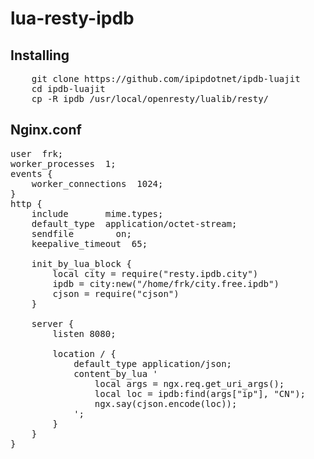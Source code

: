 # lua-resty-ipdb

## Installing
<pre>
    git clone https://github.com/ipipdotnet/ipdb-luajit
    cd ipdb-luajit
    cp -R ipdb /usr/local/openresty/lualib/resty/
</pre>
## Nginx.conf
<pre>
user  frk;
worker_processes  1;
events {
    worker_connections  1024;
}
http {
    include       mime.types;
    default_type  application/octet-stream;
    sendfile        on;
    keepalive_timeout  65;

    init_by_lua_block {
        local city = require("resty.ipdb.city")
        ipdb = city:new("/home/frk/city.free.ipdb")
        cjson = require("cjson")
    }

    server {
        listen 8080;

        location / {
            default_type application/json;
            content_by_lua '
                local args = ngx.req.get_uri_args();
                local loc = ipdb:find(args["ip"], "CN");
                ngx.say(cjson.encode(loc));
            ';
        }
    }
}
</pre>